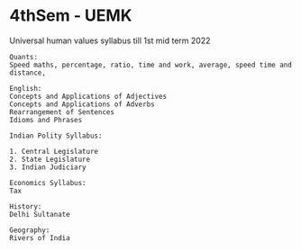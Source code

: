 # 4thSem - UEMK


Universal human values syllabus till 1st mid term 2022

```
Quants:
Speed maths, percentage, ratio, time and work, average, speed time and distance,

English:
Concepts and Applications of Adjectives
Concepts and Applications of Adverbs
Rearrangement of Sentences
Idioms and Phrases

Indian Polity Syllabus:

1. Central Legislature
2. State Legislature
3. Indian Judiciary

Economics Syllabus:
Tax

History: 
Delhi Sultanate

Geography:
Rivers of India
```

